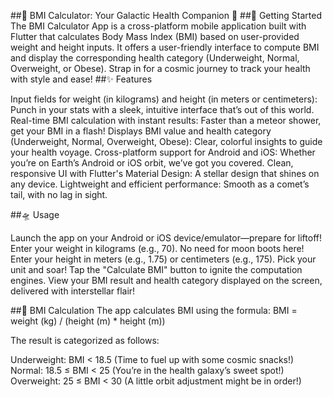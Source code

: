 ##🌟 BMI Calculator: Your Galactic Health Companion 🌟
##🚀 Getting Started
The BMI Calculator App is a cross-platform mobile application built with Flutter that calculates Body Mass Index (BMI) based on user-provided weight and height inputs. It offers a user-friendly interface to compute BMI and display the corresponding health category (Underweight, Normal, Overweight, or Obese). Strap in for a cosmic journey to track your health with style and ease!
##✨ Features

Input fields for weight (in kilograms) and height (in meters or centimeters): Punch in your stats with a sleek, intuitive interface that’s out of this world.
Real-time BMI calculation with instant results: Faster than a meteor shower, get your BMI in a flash!
Displays BMI value and health category (Underweight, Normal, Overweight, Obese): Clear, colorful insights to guide your health voyage.
Cross-platform support for Android and iOS: Whether you’re on Earth’s Android or iOS orbit, we’ve got you covered.
Clean, responsive UI with Flutter's Material Design: A stellar design that shines on any device.
Lightweight and efficient performance: Smooth as a comet’s tail, with no lag in sight.

##🛸 Usage

Launch the app on your Android or iOS device/emulator—prepare for liftoff!
Enter your weight in kilograms (e.g., 70). No need for moon boots here!
Enter your height in meters (e.g., 1.75) or centimeters (e.g., 175). Pick your unit and soar!
Tap the "Calculate BMI" button to ignite the computation engines.
View your BMI result and health category displayed on the screen, delivered with interstellar flair!

##🧮 BMI Calculation
The app calculates BMI using the formula:
BMI = weight (kg) / (height (m) * height (m))

The result is categorized as follows:

Underweight: BMI < 18.5 (Time to fuel up with some cosmic snacks!)
Normal: 18.5 ≤ BMI < 25 (You’re in the health galaxy’s sweet spot!)
Overweight: 25 ≤ BMI < 30 (A little orbit adjustment might be in order!)

